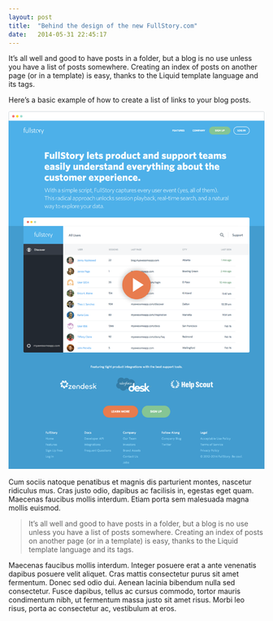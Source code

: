 ```yaml
---
layout: post
title:  "Behind the design of the new FullStory.com"
date:   2014-05-31 22:45:17
---
```

It’s all well and good to have posts in a folder, but a blog is no use unless you have a list of posts somewhere. Creating an index of posts on another page (or in a template) is easy, thanks to the Liquid template language and its tags. 
	
Here’s a basic example of how to create a list of links to your blog posts.

![FullStory Home Page](/assets/fs_homepage.png)	

Cum sociis natoque penatibus et magnis dis parturient montes, nascetur ridiculus mus. Cras justo odio, dapibus ac facilisis in, egestas eget quam. Maecenas faucibus mollis interdum. Etiam porta sem malesuada magna mollis euismod.

> It’s all well and good to have posts in a folder, but a blog is no use unless you have a list of posts somewhere. Creating an index of posts on another page (or in a template) is easy, thanks to the Liquid template language and its tags.

Maecenas faucibus mollis interdum. Integer posuere erat a ante venenatis dapibus posuere velit aliquet. Cras mattis consectetur purus sit amet fermentum. Donec sed odio dui. Aenean lacinia bibendum nulla sed consectetur. Fusce dapibus, tellus ac cursus commodo, tortor mauris condimentum nibh, ut fermentum massa justo sit amet risus. Morbi leo risus, porta ac consectetur ac, vestibulum at eros.